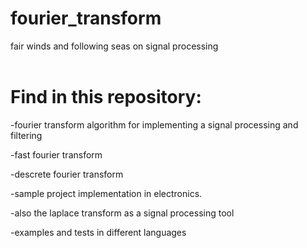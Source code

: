 # fourier_transform<br/>

fair winds and following seas on signal processing<br/><br/>

# Find in this repository:<br/>

-fourier transform algorithm for implementing a signal processing and filtering<br/>

-fast fourier transform<br/>

-descrete fourier transform<br/>

-sample project implementation in electronics.<br/>

-also the laplace transform as a signal processing tool<br/>

-examples and tests in different languages<br/>
